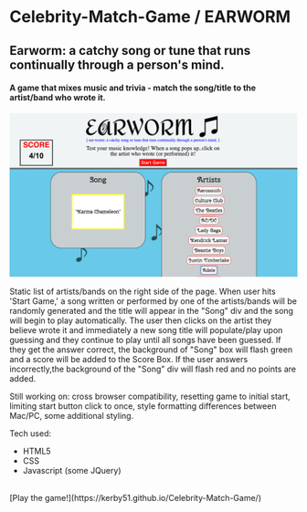 # Celebrity-Match-Game / EARWORM

## Earworm: a catchy song or tune that runs continually through a person's mind.

#### A game that mixes music and trivia - match the song/title to the artist/band who wrote it.

![Earworm](./images/Earworm_screenshot.png)

Static list of artists/bands on the right side of the page.  When user hits 'Start Game,' a song written or performed by one of the artists/bands will be randomly generated and the title will appear in the "Song" div and the song will begin to play automatically.  The user then clicks on the artist they believe wrote it and immediately a new song title will populate/play upon guessing and they continue to play until all songs have been guessed.  If they get the answer correct, the background of "Song" box will flash green and a score will be added to the Score Box.  If the user answers incorrectly,the background of the "Song" div will flash red and no points are added.

Still working on:  cross browser compatibility, resetting game to initial start, limiting start button click to once, style formatting differences between Mac/PC, some additional styling.

Tech used:
* HTML5
* CSS
* Javascript (some JQuery)

<br />
[Play the game!](https://kerby51.github.io/Celebrity-Match-Game/)
